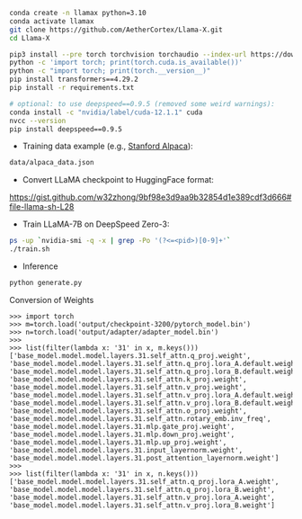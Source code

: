 ```bash
conda create -n llamax python=3.10
conda activate llamax
git clone https://github.com/AetherCortex/Llama-X.git
cd Llama-X

pip3 install --pre torch torchvision torchaudio --index-url https://download.pytorch.org/whl/nightly/cu121
python -c 'import torch; print(torch.cuda.is_available())'
python -c "import torch; print(torch.__version__)"
pip install transformers==4.29.2
pip install -r requirements.txt

# optional: to use deepspeed==0.9.5 (removed some weird warnings): 
conda install -c "nvidia/label/cuda-12.1.1" cuda 
nvcc --version
pip install deepspeed==0.9.5
```

- Training data example (e.g., [Stanford Alpaca](https://github.com/tatsu-lab/stanford_alpaca/blob/main/alpaca_data.json)):
```bash
data/alpaca_data.json
```

- Convert LLaMA checkpoint to HuggingFace format:

https://gist.github.com/w32zhong/9bf98e3d9aa9b32854d1e389cdf3d666#file-llama-sh-L28

- Train LLaMA-7B on DeepSpeed Zero-3:
```bash
ps -up `nvidia-smi -q -x | grep -Po '(?<=<pid>)[0-9]+'`
./train.sh
```

- Inference
```bash
python generate.py
```
Conversion of Weights
```
>>> import torch
>>> m=torch.load('output/checkpoint-3200/pytorch_model.bin')
>>> n=torch.load('output/adapter/adapter_model.bin')  
>>> 
>>> list(filter(lambda x: '31' in x, m.keys()))
['base_model.model.model.layers.31.self_attn.q_proj.weight', 'base_model.model.model.layers.31.self_attn.q_proj.lora_A.default.weight', 'base_model.model.model.layers.31.self_attn.q_proj.lora_B.default.weight', 'base_model.model.model.layers.31.self_attn.k_proj.weight', 'base_model.model.model.layers.31.self_attn.v_proj.weight', 'base_model.model.model.layers.31.self_attn.v_proj.lora_A.default.weight', 'base_model.model.model.layers.31.self_attn.v_proj.lora_B.default.weight', 'base_model.model.model.layers.31.self_attn.o_proj.weight', 'base_model.model.model.layers.31.self_attn.rotary_emb.inv_freq', 'base_model.model.model.layers.31.mlp.gate_proj.weight', 'base_model.model.model.layers.31.mlp.down_proj.weight', 'base_model.model.model.layers.31.mlp.up_proj.weight', 'base_model.model.model.layers.31.input_layernorm.weight', 'base_model.model.model.layers.31.post_attention_layernorm.weight']
>>> 
>>> list(filter(lambda x: '31' in x, n.keys())) 
['base_model.model.model.layers.31.self_attn.q_proj.lora_A.weight', 'base_model.model.model.layers.31.self_attn.q_proj.lora_B.weight', 'base_model.model.model.layers.31.self_attn.v_proj.lora_A.weight', 'base_model.model.model.layers.31.self_attn.v_proj.lora_B.weight']
```
